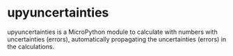 # upyuncertainties

upyuncertainties is a MicroPython module to calculate with numbers with uncertainties (errors), automatically propagating the uncertainties (errors) in the calculations.
